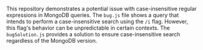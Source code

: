 This repository demonstrates a potential issue with case-insensitive regular expressions in MongoDB queries. The `bug.js` file shows a query that intends to perform a case-insensitive search using the `/i` flag. However, this flag's behavior can be unpredictable in certain contexts. The `bugSolution.js` provides a solution to ensure case-insensitive search regardless of the MongoDB version.